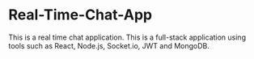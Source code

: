# Real-Time-Chat-App
This is a real time chat application. This is a full-stack application using tools such as React, Node.js, Socket.io, JWT and MongoDB.
